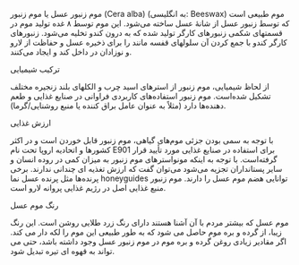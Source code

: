 موم زنبور عسل یا موم زنبور (Cera alba) (به انگلیسی: Beeswax) موم طبیعی است که توسط زنبور عسل از شانهٔ عسل ساخته می‌شود.
این موم توسط ۸ غده تولید موم در قسمتهای شکمی زنبورهای کارگر تولید شده که به درون کندو تخلیه می‌شود.
زنبورهای کارگر کندو با جمع کردن آن سلولهای قفسه مانند را برای ذخیره عسل و حفاظت از لارو و نوزادان در داخل کند
و ایجاد می‌کنند.

ترکیب شیمیایی


از لحاظ شیمیایی، موم زنبور از استرهای اسید چرب و الکلهای بلند زنجیره مختلف تشکیل شده‌است.
موم زنبور استفاده‌های کاربردی فراوانی در صنایع غذایی و طعم دهنده‌ها دارد
(مثلاً به عنوان عامل براق کننده یا منبع روشنایی/گرما).

ارزش غذایی


با توجه به سمی بودن جزئی موم‌های گیاهی، موم زنبور قابل خوردن است
و در اکثر کشورها و اتحادیه اروپا تحت نام E901 برای استفاده در صنایع غذایی مورد تأیید قرار گرفته‌است.
با توجه به اینکه مونواسترهای موم زنبور به میزان کمی در روده انسان و سایر پستانداران تجزیه می‌شود
می‌توان گفت که ارزش تغذیه ای چندانی ندارند.
برخی پرنده‌ها مثل پرنده عسل نما honeyguides توانایی هضم موم عسل را دارند.
موم زنبور منبع غذایی اصل در رژیم غذایی پروانه لارو است.

رنگ موم عسل


موم عسل که بیشتر مردم با آن آشنا هستند دارای رنگ زرد طلایی روشن است.
این رنگ زیبا، از گرده و بره موم حاصل می شود که به طور طبیعی این موم را لکه دار می کند.
اگر مقادیر زیادی روغن گرده و بره موم در موم زنبور عسل وجود داشته باشد، حتی می تواند به قهوه ای تیره تبدیل شود.